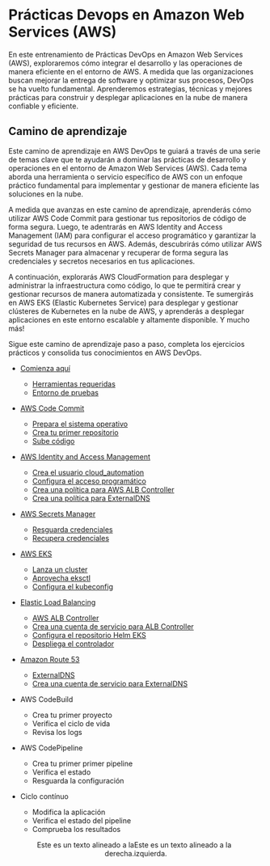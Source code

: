 # Prácticas Devops en Amazon Web Services (AWS)

En este entrenamiento de Prácticas DevOps en Amazon Web Services (AWS), exploraremos cómo integrar el desarrollo y las operaciones de manera eficiente en el entorno de AWS. A medida que las organizaciones buscan mejorar la entrega de software y optimizar sus procesos, DevOps se ha vuelto fundamental. Aprenderemos estrategias, técnicas y mejores prácticas para construir y desplegar aplicaciones en la nube de manera confiable y eficiente.

## Camino de aprendizaje

Este camino de aprendizaje en AWS DevOps te guiará a través de una serie de temas clave que te ayudarán a dominar las prácticas de desarrollo y operaciones en el entorno de Amazon Web Services (AWS). Cada tema aborda una herramienta o servicio específico de AWS con un enfoque práctico fundamental para implementar y gestionar de manera eficiente las soluciones en la nube.

A medida que avanzas en este camino de aprendizaje, aprenderás cómo utilizar AWS Code Commit para gestionar tus repositorios de código de forma segura. Luego, te adentrarás en AWS Identity and Access Management (IAM) para configurar el acceso programático y garantizar la seguridad de tus recursos en AWS. Además, descubrirás cómo utilizar AWS Secrets Manager para almacenar y recuperar de forma segura las credenciales y secretos necesarios en tus aplicaciones.

A continuación, explorarás AWS CloudFormation para desplegar y administrar la infraestructura como código, lo que te permitirá crear y gestionar recursos de manera automatizada y consistente. Te sumergirás en AWS EKS (Elastic Kubernetes Service) para desplegar y gestionar clústeres de Kubernetes en la nube de AWS, y aprenderás a desplegar aplicaciones en este entorno escalable y altamente disponible. Y mucho más!

Sigue este camino de aprendizaje paso a paso, completa los ejercicios prácticos y consolida tus conocimientos en AWS DevOps. 

- [Comienza aquí](herramientas.md#Comienza-aquí)
  - [Herramientas requeridas](herramientas.md#Herramientas-requeridas)
  - [Entorno de pruebas](herramientas.md#Entorno-de-pruebas)

- [AWS Code Commit](codecommit.md)
  - [Prepara el sistema operativo](codecommit.md#Prepara-el-sistema-operativo)
  - [Crea tu primer repositorio](codecommit.md#Crea-tu-primer-repositorio)
  - [Sube código](codecommit.md#Sube-código)

- [AWS Identity and Access Management](iam.md)
  - [Crea el usuario cloud_automation](iam.md#Crea-el-usuario-cloud_automation)
  - [Configura el acceso programático](iam.md#Configura-el-acceso-programático)
  - [Crea una política para AWS ALB Controller](iam.md#Crea-una-política-para-AWS-ALB-Controller)
  - [Crea una política para ExternalDNS](iam.md#Crea-una-política-para-ExternalDNS)

- [AWS Secrets Manager](secretsmanager.md)
  - [Resguarda credenciales](secretsmanager.md#Resguarda-credenciales)
  - [Recupera credenciales](secretsmanager.md#Resguarda-recupera)

- [AWS EKS](eks.md)
  - [Lanza un cluster](eks.md#Lanza-un-cluster-EKS)
  - [Aprovecha eksctl](eks.md#Aprovecha-eksctl)
  - [Configura el kubeconfig](eks.md#Configura-el-kubeconfig)
  
- [Elastic Load Balancing](alb.md)
  - [AWS ALB Controller](alb.md#AWS-ALB-Controller)
  - [Crea una cuenta de servicio para ALB Controller](alb.md#Crea-una-cuenta-de-servicio-para-ALB-Controller)
  - [Configura el repositorio Helm EKS](alb.md#Configura-el-repositorio-Helm-EKS)
  - [Despliega el controlador](alb#Despliega-el-controlador)

- [Amazon Route 53](route53.md)
  - [ExternalDNS](route53.md#ExternalDNS)
  - [Crea una cuenta de servicio para ExternalDNS](route53.md#Crea-una-cuenta-de-servicio-para-ExternalDNS)

- AWS CodeBuild
  - Crea tu primer proyecto
  - Verifica el ciclo de vida
  - Revisa los logs

- AWS CodePipeline
  - Crea tu primer primer pipeline
  - Verifica el estado
  - Resguarda la configuración

- Ciclo contínuo
  - Modifica la aplicación
  - Verifica el estado del pipeline
  - Comprueba los resultados

<div style="display: flex; width: 100%;">
  <div style="text-align: right;">
    Este es un texto alineado a la derecha.
  </div>

  <div style="text-align: left;">
    Este es un texto alineado a la izquierda.
  </div>
</div>
